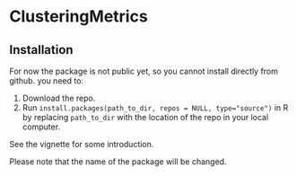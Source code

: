# ClusteringMetrics
## Installation
For now the package is not public yet, so you cannot install directly from github. you need to:
1. Download the repo.
2. Run `install.packages(path_to_dir, repos = NULL, type="source")` in R by replacing `path_to_dir` with the location of the repo in your local computer.

See the vignette for some introduction.

Please note that the name of the package will be changed.
